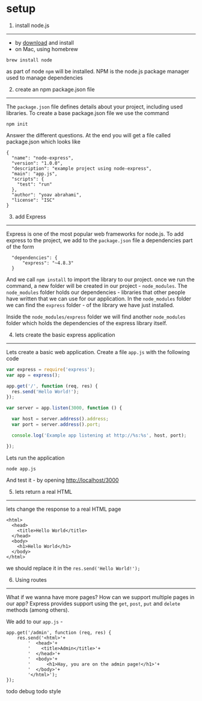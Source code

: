 setup
=====

1. install node.js
-----

* by [download](https://nodejs.org/download/) and install
* on Mac, using homebrew

```
brew install node
```

as part of node ```npm``` will be installed. NPM is the node.js package manager used to manage dependencies

2. create an npm package.json file
---

The ```package.json``` file defines details about your project, including used libraries. To create a base package.json file
we use the command

```
npm init
```

Answer the different questions. At the end you will get a file called package.json which looks like

```
{
  "name": "node-express",
  "version": "1.0.0",
  "description": "example project using node-express",
  "main": "app.js",
  "scripts": {
    "test": "run"
  },
  "author": "yoav abrahami",
  "license": "ISC"
}
```

3. add Express
---

Express is one of the most popular web frameworks for node.js. To add express to the project, we add to the ```package.json``` file
a dependencies part of the form

```
  "dependencies": {
      "express": "~4.8.3"
  }
```

And we call ```npm install``` to import the library to our project. once we run the command, a new folder will be
created in our project - ```node_modules```. The ```node_modules``` folder holds our dependencies - libraries that
other people have written that we can use for our application. In the ```node_modules``` folder we can find the
```express``` folder - of the library we have just installed.

Inside the ```node_modules/express``` folder we will find another ```node_modules``` folder which holds the dependencies
of the express library itself.

4. lets create the basic express application
---

Lets create a basic web application. Create a file ```app.js``` with the following code

```javascript
var express = require('express');
var app = express();

app.get('/', function (req, res) {
  res.send('Hello World!');
});

var server = app.listen(3000, function () {

  var host = server.address().address;
  var port = server.address().port;

  console.log('Example app listening at http://%s:%s', host, port);

});
```

Lets run the application

```
node app.js
```

And test it - by opening [http://localhost/3000](http://localhost/3000)

5. lets return a real HTML
---

lets change the response to a real HTML page
```
<html>
  <head>
    <title>Hello World</title>
  </head>
  <body>
    <h1>Hello World</h1>
  </body>
</html>
```

we should replace it in the ```res.send('Hello World!');```


6. Using routes
----

What if we wanna have more pages? How can we support multiple pages in our app?
Express provides support using the ```get```, ```post```, ```put``` and ```delete``` methods (among others).

We add to our ```app.js``` -

```
app.get('/admin', function (req, res) {
    res.send('<html>'+
        '  <head>'+
        '    <title>Admin</title>'+
        '  </head>'+
        '  <body>'+
        '      <h1>Hay, you are on the admin page!</h1>'+
        '  </body>'+
        '</html>');
});
```



todo debug
todo style






